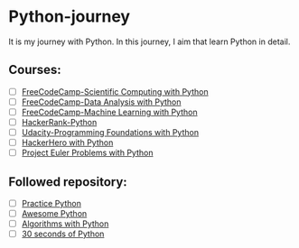 # Python-journey
It is my journey with Python. In this journey, I aim that learn Python in detail.

## Courses:

- [ ] [FreeCodeCamp-Scientific Computing with Python](https://www.freecodecamp.org/learn/scientific-computing-with-python/)
- [ ] [FreeCodeCamp-Data Analysis with Python](https://www.freecodecamp.org/learn/data-analysis-with-python/)
- [ ] [FreeCodeCamp-Machine Learning with Python](https://www.freecodecamp.org/learn/machine-learning-with-python/)
- [ ] [HackerRank-Python](https://www.hackerrank.com/domains/python?filters%5Bstatus%5D%5B%5D=unsolved&badge_type=python)
- [ ] [Udacity-Programming Foundations with Python](https://classroom.udacity.com/courses/ud036)
- [ ] [HackerHero with Python](https://www.hackerhero.com/learn-to-code)
- [ ] [Project Euler Problems with Python](https://projecteuler.net/archives)

## Followed repository:

- [ ] [Practice Python](https://github.com/jwasham/practice-python)
- [ ] [Awesome Python](https://github.com/vinta/awesome-python)
- [ ] [Algorithms with Python](https://github.com/TheAlgorithms/Python)
- [ ] [30 seconds of Python](https://github.com/30-seconds/30-seconds-of-python/tree/master/snippets)
